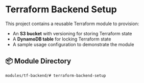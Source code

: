 # Terraform Backend Setup

This project contains a reusable Terraform module to provision:

- An **S3 bucket** with versioning for storing Terraform state
- A **DynamoDB table** for locking Terraform state
- A sample usage configuration to demonstrate the module

## 📦 Module Directory

```bash
modules/tf-backend/# terraform-backend-setup
